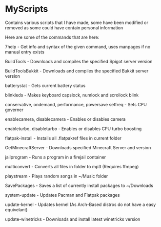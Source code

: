 # MyScripts
Contains various scripts that I have made, some have been modified or removed as some could have contain personal information

Here are some of the commands that are here:

7help - Get info and syntax of the given command, uses manpages if no manual entry exists

BuildTools - Downloads and compiles the specified Spigot server version

BuildToolsBukkit - Downloads and compiles the specified Bukkit server version

batterystat - Gets current battery status

blinkleds - Makes keyboard capslock, numlock and scrollock blink

conservative, ondemand, performance, powersave setfreq - Sets CPU governer

enablecamera, disablecamera - Enables or disables camera

enableturbo, disableturbo - Enables or disables CPU turbo boosting

flatpak-install - Installs all .flatpakref files in current folder

GetMinecraftServer - Downloads specified Minecraft Server and version

jailprogram - Runs a program in a firejail container

multiconvert - Converts all files in folder to mp3 (Requires ffmpeg)

playstream - Plays random songs in ~/Music folder

SavePackages - Saves a list of currently install packages to ~/Downloads

system-update - Updates Pacman and Flatpak packages

update-kernel - Updates kernel (As Arch-Based distros do not have a easy equivelant)

update-winetricks - Downloads and install latest winetricks version
